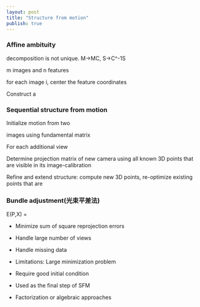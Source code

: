 ```yaml
---
layout: post
title: "Structure from motion"
publish: true
---
```

### Affine ambituity

decomposition is not unique. M->MC, S->C^-1S

m images and n features

for each image i, center the feature coordinates

Construct a

### Sequential structure from motion

Initialize motion from two

images using fundamental matrix

For each additional view

Determine projection matrix of new camera using all known 3D points that are visible
in its image-calibration

Refine and extend structure: compute new 3D points, re-optimize existing points that are

### Bundle adjustment(光束平差法)

E(P,X) =

- Minimize sum of square reprojection errors

- Handle large number of views
- Handle missing data

- Limitations: Large minimization problem
- Require good initial condition

- Used as the final step of SFM
- Factorization or algebraic approaches

###
